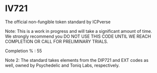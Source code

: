 # IV721
The official non-fungible token standard by ICPverse

Note: This is a work in progress and will take a significant amount of time. We strongly recommend you DO NOT USE THIS CODE UNTIL WE REACH COMPLETION OR CALL FOR PRELIMINARY TRIALS.

Completion % : 55

Note 2: The standard takes elements from the DIP721 and EXT codes as well, owned by Psychedelic and Toniq Labs, respectively.
